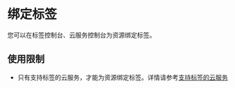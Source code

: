 # 绑定标签
您可以在标签控制台、云服务控制台为资源绑定标签。

## 使用限制
* 只有支持标签的云服务，才能为资源绑定标签。详情请参考[支持标签的云服务](/label/SupportedServices.md)
